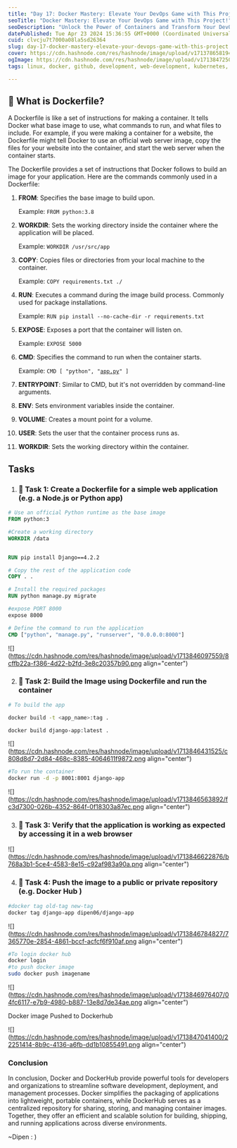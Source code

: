 ```yaml
---
title: "Day 17: Docker Mastery: Elevate Your DevOps Game with This Project!"
seoTitle: "Docker Mastery: Elevate Your DevOps Game with This Project!"
seoDescription: "Unlock the Power of Containers and Transform Your DevOps Journey!"
datePublished: Tue Apr 23 2024 15:36:55 GMT+0000 (Coordinated Universal Time)
cuid: clvcju7t7000a08la5sd26364
slug: day-17-docker-mastery-elevate-your-devops-game-with-this-project
cover: https://cdn.hashnode.com/res/hashnode/image/upload/v1713786581941/e21b918c-5eca-471a-862d-7e64209beeb8.png
ogImage: https://cdn.hashnode.com/res/hashnode/image/upload/v1713847250672/c5fcbadb-a91e-4f69-8233-484b6a777883.png
tags: linux, docker, github, development, web-development, kubernetes, developer, devops, terraform, linux-for-beginners, devops-articles, 90daysofdevops, wemakedevs, trainwithshubham

---
```


## 🔷 What is Dockerfile?

A Dockerfile is like a set of instructions for making a container. It tells Docker what base image to use, what commands to run, and what files to include. For example, if you were making a container for a website, the Dockerfile might tell Docker to use an official web server image, copy the files for your website into the container, and start the web server when the container starts.

The Dockerfile provides a set of instructions that Docker follows to build an image for your application. Here are the commands commonly used in a Dockerfile:

1. **FROM**: Specifies the base image to build upon.
    
    Example: `FROM python:3.8`
    
2. **WORKDIR**: Sets the working directory inside the container where the application will be placed.
    
    Example: `WORKDIR /usr/src/app`
    
3. **COPY**: Copies files or directories from your local machine to the container.
    
    Example: `COPY requirements.txt ./`
    
4. **RUN**: Executes a command during the image build process. Commonly used for package installations.
    
    Example: `RUN pip install --no-cache-dir -r requirements.txt`
    
5. **EXPOSE**: Exposes a port that the container will listen on.
    
    Example: `EXPOSE 5000`
    
6. **CMD**: Specifies the command to run when the container starts.
    
    Example: `CMD [ "python", "`[`app.py`](http://app.py/)`" ]`
    
7. **ENTRYPOINT**: Similar to CMD, but it's not overridden by command-line arguments.
    
8. **ENV**: Sets environment variables inside the container.
    
9. **VOLUME**: Creates a mount point for a volume.
    
10. **USER**: Sets the user that the container process runs as.
    
11. **WORKDIR**: Sets the working directory within the container.
    

## Tasks

1. ### 🔷 Task 1: **Create a Dockerfile for a simple web application (e.g. a Node.js or Python app)**
    

```dockerfile
# Use an official Python runtime as the base image
FROM python:3

#Create a working directory
WORKDIR /data


RUN pip install Django==4.2.2

# Copy the rest of the application code
COPY . .

# Install the required packages
RUN python manage.py migrate

#expose PORT 8000
expose 8000

# Define the command to run the application
CMD ["python", "manage.py", "runserver", "0.0.0.0:8000"]
```

![](https://cdn.hashnode.com/res/hashnode/image/upload/v1713846097559/8cffb22a-f386-4d22-b2fd-3e8c20357b90.png align="center")

2. ### 🔷 Task 2: Build the Image using Dockerfile and run the container
    

```bash
# To build the app

docker build -t <app_name>:tag .

docker build django-app:latest .
```

![](https://cdn.hashnode.com/res/hashnode/image/upload/v1713846431525/c808d8d7-2d84-468c-8385-4064611f9872.png align="center")

```bash
#To run the container
docker run -d -p 8001:8001 django-app
```

![](https://cdn.hashnode.com/res/hashnode/image/upload/v1713846563892/fc3d7300-026b-4352-864f-0f18303a87ec.png align="center")

3. ### 🔷 Task 3: Verify that the application is working as expected by accessing it in a web browser
    

![](https://cdn.hashnode.com/res/hashnode/image/upload/v1713846622876/b768a3b1-5ce4-4583-8e15-c92af983a90a.png align="center")

4. ### 🔷 Task 4: **Push the image to a public or private repository (e.g. Docker Hub )**
    

```bash
#docker tag old-tag new-tag
docker tag django-app dipen06/django-app
```

![](https://cdn.hashnode.com/res/hashnode/image/upload/v1713846784827/7365770e-2854-4861-bccf-acfcf6f910af.png align="center")

```bash
#To login docker hub
docker login
#to push docker image
sudo docker push imagename
```

![](https://cdn.hashnode.com/res/hashnode/image/upload/v1713846976407/04fc6117-e7b9-4980-b887-13e8d7de34ae.png align="center")

Docker image Pushed to Dockerhub

![](https://cdn.hashnode.com/res/hashnode/image/upload/v1713847041400/22251414-8b9c-4136-a6fb-dd1b10855491.png align="center")

### Conclusion

In conclusion, Docker and DockerHub provide powerful tools for developers and organizations to streamline software development, deployment, and management processes. Docker simplifies the packaging of applications into lightweight, portable containers, while DockerHub serves as a centralized repository for sharing, storing, and managing container images. Together, they offer an efficient and scalable solution for building, shipping, and running applications across diverse environments.

~Dipen : )